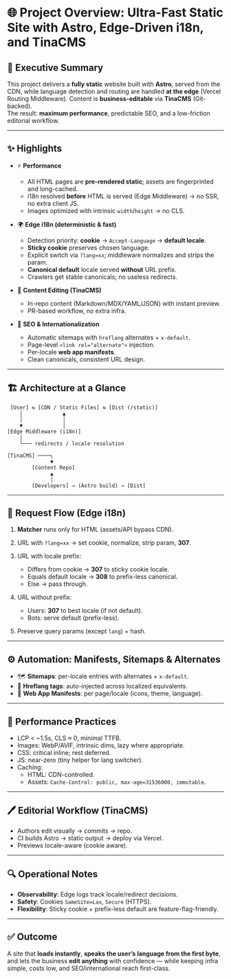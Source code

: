 # 🌐 Project Overview: Ultra-Fast Static Site with Astro, Edge-Driven i18n, and TinaCMS

## 📑 Executive Summary

This project delivers a **fully static** website built with **Astro**, served from the CDN, while language detection and routing are handled **at the edge** (Vercel Routing Middleware). Content is **business-editable** via **TinaCMS** (Git-backed).  
The result: **maximum performance**, predictable SEO, and a low-friction editorial workflow.

---

## ✨ Highlights

- ⚡ **Performance**
    - All HTML pages are **pre-rendered static**; assets are fingerprinted and long-cached.
    - i18n resolved **before** HTML is served (Edge Middleware) → no SSR, no extra client JS.
    - Images optimized with intrinsic `width`/`height` → no CLS.

- 🌍 **Edge i18n (deterministic & fast)**
    - Detection priority: **cookie** → `Accept-Language` → **default locale**.
    - **Sticky cookie** preserves chosen language.
    - Explicit switch via `?lang=xx`; middleware normalizes and strips the param.
    - **Canonical default** locale served **without** URL prefix.
    - Crawlers get stable canonicals; no useless redirects.

- 📝 **Content Editing (TinaCMS)**
    - In-repo content (Markdown/MDX/YAML/JSON) with instant preview.
    - PR-based workflow, no extra infra.

- 🔎 **SEO & Internationalization**
    - Automatic sitemaps with `hreflang` alternates + `x-default`.
    - Page-level `<link rel="alternate">` injection.
    - Per-locale **web app manifests**.
    - Clean canonicals, consistent URL design.

---

## 🏗 Architecture at a Glance

```text
 [User] ⇆ [CDN / Static Files] ⇆ [Dist (/static)]
    │             ▲
    │             │
    ▼             │
[Edge Middleware (i18n)]
    │
    └─── redirects / locale resolution

[TinaCMS] ────┐
              ▼
        [Content Repo]
              ▲
              │
        [Developers] → (Astro build) → [Dist]
```

---

## 🔄 Request Flow (Edge i18n)

1. **Matcher** runs only for HTML (assets/API bypass CDN).
2. URL with `?lang=xx` → set cookie, normalize, strip param, **307**.
3. URL with locale prefix:
    - Differs from cookie → **307** to sticky cookie locale.
    - Equals default locale → **308** to prefix-less canonical.
    - Else → pass through.

4. URL without prefix:
    - Users: **307** to best locale (if not default).
    - Bots: serve default (prefix-less).

5. Preserve query params (except `lang`) + hash.

---

## ⚙️ Automation: Manifests, Sitemaps & Alternates

- 🗺 **Sitemaps**: per-locale entries with alternates + `x-default`.
- 🔗 **Hreflang tags**: auto-injected across localized equivalents.
- 📱 **Web App Manifests**: per page/locale (icons, theme, language).

---

## 🚀 Performance Practices

- LCP < \~1.5s, CLS ≈ 0, minimal TTFB.
- Images: WebP/AVIF, intrinsic dims, lazy where appropriate.
- CSS: critical inline; rest deferred.
- JS: near-zero (tiny helper for lang switcher).
- Caching:
    - HTML: CDN-controlled.
    - Assets: `Cache-Control: public, max-age=31536000, immutable`.

---

## 🖊 Editorial Workflow (TinaCMS)

- Authors edit visually → commits → repo.
- CI builds Astro → static output → deploy via Vercel.
- Previews locale-aware (cookie aware).

---

## 🔍 Operational Notes

- **Observability**: Edge logs track locale/redirect decisions.
- **Safety**: Cookies `SameSite=Lax`, `Secure` (HTTPS).
- **Flexibility**: Sticky cookie + prefix-less default are feature-flag-friendly.

---

## ✅ Outcome

A site that **loads instantly**, **speaks the user’s language from the first byte**, and lets the business **edit anything** with confidence — while keeping infra simple, costs low, and SEO/international reach first-class.
